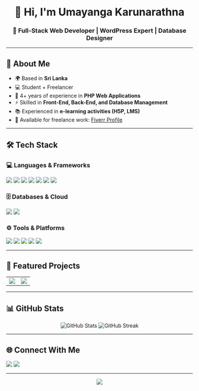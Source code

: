 <!-- Modern GitHub Profile README for umyanga2005 -->

<h1 align="center">👋 Hi, I'm Umayanga Karunarathna</h1>
<h3 align="center">🚀 Full-Stack Web Developer | WordPress Expert | Database Designer</h3>

---

## 🧑 About Me
- 🌍 Based in **Sri Lanka**
- 💻 Student + Freelancer  
- 🎯 4+ years of experience in **PHP Web Applications**  
- ⚡ Skilled in **Front-End, Back-End, and Database Management**  
- 📚 Experienced in **e-learning activities (H5P, LMS)**  
- 🔗 Available for freelance work: [Fiverr Profile](https://www.fiverr.com/umayanga563)  

---

## 🛠 Tech Stack

### 💻 Languages & Frameworks
<p>
  <img src="https://img.shields.io/badge/HTML5-E34F26?style=for-the-badge&logo=html5&logoColor=white"/>
  <img src="https://img.shields.io/badge/CSS3-1572B6?style=for-the-badge&logo=css3&logoColor=white"/>
  <img src="https://img.shields.io/badge/JavaScript-F7DF1E?style=for-the-badge&logo=javascript&logoColor=black"/>
  <img src="https://img.shields.io/badge/React-20232A?style=for-the-badge&logo=react&logoColor=61DAFB"/>
  <img src="https://img.shields.io/badge/Angular-DD0031?style=for-the-badge&logo=angular&logoColor=white"/>
  <img src="https://img.shields.io/badge/PHP-777BB4?style=for-the-badge&logo=php&logoColor=white"/>
  <img src="https://img.shields.io/badge/Laravel-FF2D20?style=for-the-badge&logo=laravel&logoColor=white"/>
</p>

### 🗄 Databases & Cloud
<p>
  <img src="https://img.shields.io/badge/MySQL-005C84?style=for-the-badge&logo=mysql&logoColor=white"/>
  <img src="https://img.shields.io/badge/Supabase-3ECF8E?style=for-the-badge&logo=supabase&logoColor=white"/>
</p>

### ⚙️ Tools & Platforms
<p>
  <img src="https://img.shields.io/badge/WordPress-21759B?style=for-the-badge&logo=wordpress&logoColor=white"/>
  <img src="https://img.shields.io/badge/GitHub-181717?style=for-the-badge&logo=github&logoColor=white"/>
  <img src="https://img.shields.io/badge/Netlify-00C7B7?style=for-the-badge&logo=netlify&logoColor=white"/>
  <img src="https://img.shields.io/badge/Railway-0B0D0E?style=for-the-badge&logo=railway&logoColor=white"/>
  <img src="https://img.shields.io/badge/Render-46E3B7?style=for-the-badge&logo=render&logoColor=black"/>
</p>

---

## 📌 Featured Projects
<table>
  <tr>
    <td>
      <a href="https://github.com/umyanga2005/School-AL-Management-System">
        <img src="https://github-readme-stats.vercel.app/api/pin/?username=umyanga2005&repo=School-AL-Management-System&theme=tokyonight" />
      </a>
    </td>
    <td>
      <a href="https://github.com/umyanga2005/CodeBoy-Portfollio">
        <img src="https://github-readme-stats.vercel.app/api/pin/?username=umyanga2005&repo=CodeBoy-Portfollio&theme=tokyonight" />
      </a>
    </td>
  </tr>
</table>

---

## 📊 GitHub Stats
<p align="center">
  <img src="https://github-readme-stats.vercel.app/api?username=umyanga2005&show_icons=true&theme=tokyonight" alt="GitHub Stats" />
  <img src="https://github-readme-streak-stats.herokuapp.com/?user=umyanga2005&theme=tokyonight" alt="GitHub Streak" />
</p>

---

## 🌐 Connect With Me
<p>
  <a href="https://www.fiverr.com/umayanga563"><img src="https://img.shields.io/badge/Fiverr-1DBF73?style=for-the-badge&logo=fiverr&logoColor=white"/></a>
  <a href="https://www.facebook.com/umayanga.karunarathna.9"><img src="https://img.shields.io/badge/Facebook-1877F2?style=for-the-badge&logo=facebook&logoColor=white"/></a>
</p>

---

<p align="center"> 
  <img src="https://komarev.com/ghpvc/?username=umyanga2005&color=blue&style=flat-square&label=PROFILE+VIEWS" />
</p>
